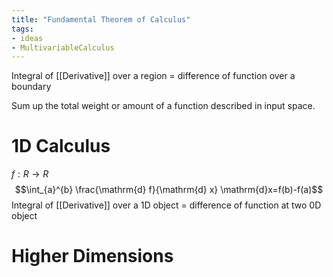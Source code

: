 ```yaml
---
title: "Fundamental Theorem of Calculus"
tags:
- ideas 
- MultivariableCalculus
---
```



Integral of [[Derivative]] over a region = difference of function over a boundary

Sum up the total weight or amount of a function described in input space.

# 1D Calculus
$f: R\to R$
$$\int_{a}^{b} \frac{\mathrm{d} f}{\mathrm{d} x} \mathrm{d}x=f(b)-f(a)$$
Integral of [[Derivative]] over a 1D object = difference of function at two 0D object

# Higher Dimensions
